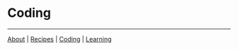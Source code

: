 # Coding

-----------

[About](about.md) | [Recipes](recipes.md) | [Coding](coding.md) | [Learning](learning.md)

